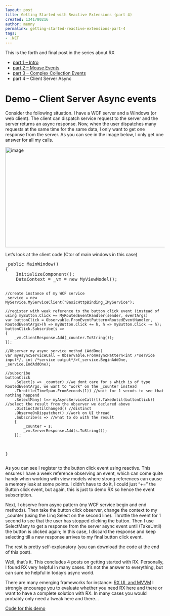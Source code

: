 ```yaml
---
layout: post
title: Getting Started with Reactive Extensions (part 4)
created: 1341780216
author: menny
permalink: getting-started-reactive-extensions-part-4
tags:
- .NET
---
```

<p>This is the forth and final post in the series about RX</p>
<ul>
<li><a href="http://www.onemenny.com/blog/getting-started-with-reactive-extensions/">part 1 – Intro</a>
<li><a href="http://www.onemenny.com/blog/getting-started-with-reactive-extensions-part-2/">part 2 – Mouse Events</a>
<li><a href="http://www.onemenny.com/blog/getting-started-with-reactive-extensions-part-3/">part 3 – Complex Collection Events</a>
<li>part 4 – Client Server Async</li>
</ul>
<h1>Demo – Client Server Async events</h1>
<p>Consider the following situation. I have a WCF server and a Windows (or web client). The client can dispatch service request to the server and the server returns an async response. Now, when the user dispatches many requests at the same time for the same data, I only want to get one response from the server. As you can see in the image below, I only get one answer for all my calls.  </p>
<p><a href="http://www.onemenny.com/blog/wp-content/uploads/2012/07/image10.png"><img style="background-image: none; border-right-width: 0px; padding-left: 0px; padding-right: 0px; display: inline; border-top-width: 0px; border-bottom-width: 0px; border-left-width: 0px; padding-top: 0px" title="image" border="0" alt="image" src="http://www.onemenny.com/blog/wp-content/uploads/2012/07/image_thumb10.png" width="569" height="317"></a></p>
<p>Let’s look at the client code (Ctor of main windows in this case)</p>
<pre class="brush: csharp;"> public MainWindow()
{
    InitializeComponent();
    DataContext = _vm = new MyViewModel();

    //create instance of my WCF service
    _service = new MyService.MyServiceClient("BasicHttpBinding_IMyService");

    //register with weak reference to the button click event (instead of using myButton.Click += MyRoutedEventHandler(sender, eventArgs)           
    var buttonClick = Observable.FromEventPattern<RoutedEventHandler, RoutedEventArgs>(h => myButton.Click += h, h => myButton.Click -= h);
    buttonClick.Subscribe(s => 
    { 
        _vm.ClientResponse.Add(_counter.ToString()); 
    });

    //Observer my async service method (AddOne)
    var myAsyncServiceCall = Observable.FromAsyncPattern<int /*service input*/, int /*service output*/>(_service.BeginAddOne, _service.EndAddOne);

    //subscribe
    buttonClick
        .Select(s => _counter) //we dont care for s which is of type RoutedEventArgs, we want to "work" on the _counter instead
        .Throttle(TimeSpan.FromSeconds(1)) //wait for 1 secods to see that nothing happend
        .SelectMany( t=> myAsyncServiceCall(t).TakeUntil(buttonClick)) //select the result from the observer we declared above
        .DistinctUntilChanged() //distinct
        .ObserveOnDispatcher() //work on UI thread
        .Subscribe(s => //what to do with the result
        {
            _counter = s;
            _vm.ServerResponse.Add(s.ToString());
        });
}
</pre>
<p>As you can see I register to the button click event using reactive. This ensures I have a week reference observing an event, which can come quite handy when working with view models where strong references can cause a memory leak at some points. I didn’t have to do it, I could just “+=” the Button click event, but again, this is just to demo RX so hence the event subscription. </p>
<p>Next, I observe from async pattern (my WCF service begin and end methods). Then take the button click observer, change the context to my _counter (using the Linq Select on the second line). Throttle the event for 1 second to see that the user has stopped clicking the button. Then I use SelectMany to get a response from the server async event until (TakeUntil) the button is clicked again; In this case, I discard the response and keep selecting till a new response arrives to my final button click event. </p>
<p>The rest is pretty self-explanatory (you can download the code at the end of this post). </p>
<p>Well, that’s it. This concludes 4 posts on getting started with RX. Personally, I found RX very helpful in many cases. It’s not the answer to everything, but can sure be helpful in today’s async world. </p>
<p>There are many emerging frameworks for instance: <a href="http://www.reactiveui.net/">RX UI, and MVVM</a> I strongly encourage you to evaluate whether you need RX here and there or want to have a complete solution with RX. In many cases you would probably only need a tweak here and there… </p>
<p><a href="http://www.onemenny.com/blog/wp-content/uploads/2012/07/RxDemoClientServer.rar">Code for this demo</a></p>
